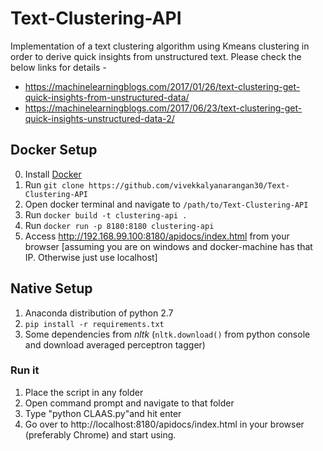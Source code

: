 # Text-Clustering-API
Implementation of a text clustering algorithm using Kmeans clustering in order to derive quick insights from unstructured text.
Please check the below links for details - 

+ https://machinelearningblogs.com/2017/01/26/text-clustering-get-quick-insights-from-unstructured-data/
+ https://machinelearningblogs.com/2017/06/23/text-clustering-get-quick-insights-unstructured-data-2/

## Docker Setup
0. Install [Docker](https://docs.docker.com/engine/installation/)
1. Run `git clone https://github.com/vivekkalyanarangan30/Text-Clustering-API`
2. Open docker terminal and navigate to `/path/to/Text-Clustering-API`
3. Run `docker build -t clustering-api .`
4. Run `docker run -p 8180:8180 clustering-api`
5. Access http://192.168.99.100:8180/apidocs/index.html from your browser [assuming you are on windows and docker-machine has that IP. Otherwise just use localhost]

## Native Setup
1. Anaconda distribution of python 2.7
2. `pip install -r requirements.txt`
3. Some dependencies from *nltk* (`nltk.download()` from python console and download averaged perceptron tagger)

### Run it
1. Place the script in any folder
2. Open command prompt and navigate to that folder
3. Type "python CLAAS.py"and hit enter
4. Go over to http://localhost:8180/apidocs/index.html in your browser (preferably Chrome) and start using.

